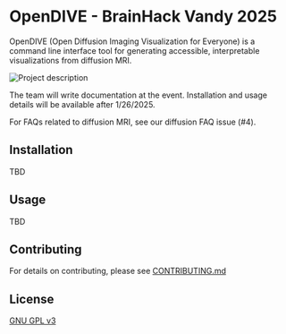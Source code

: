 # OpenDIVE - BrainHack Vandy 2025
OpenDIVE (Open Diffusion Imaging Visualization for Everyone) is a command line interface tool for generating accessible, interpretable visualizations from diffusion MRI.

![Project description](https://github.com/MASILab/open_dive/blob/main/info_img.jpg)

The team will write documentation at the event. Installation and usage details will be available after 1/26/2025.

For FAQs related to diffusion MRI, see our diffusion FAQ issue (#4).

## Installation

TBD

## Usage

TBD

## Contributing

For details on contributing, please see [CONTRIBUTING.md](CONTRIBUTING.md)

## License

[GNU GPL v3](https://choosealicense.com/licenses/gpl-3.0/)
